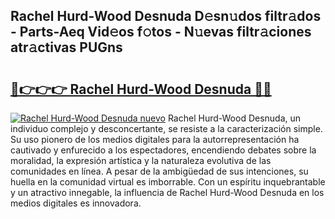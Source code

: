 ## Rachel Hurd-Wood Desnuda D𝚎sn𝚞dos filtr𝚊dos - Parts-Aeq Vid𝚎os f𝚘tos - N𝚞evas filtr𝚊ciones atr𝚊ctivas PUGns

# <h2><a href="http://mb81zvt.tromn.icu/?c=Rachel+Hurd-Wood+Desnuda">🔗👉👉👉 Rachel Hurd-Wood Desnuda 🔗🔗</a></h2>

[![Rachel Hurd-Wood Desnuda nuevo](https://i.imgur.com/pEAQMta.gif)](http://mb81zvt.tromn.icu/?c=Rachel+Hurd-Wood+Desnuda)
Rachel Hurd-Wood Desnuda, un individuo complejo y desconcertante, se resiste a la caracterización simple. Su uso pionero de los medios digitales para la autorrepresentación ha cautivado y enfurecido a los espectadores, encendiendo debates sobre la moralidad, la expresión artística y la naturaleza evolutiva de las comunidades en línea. A pesar de la ambigüedad de sus intenciones, su huella en la comunidad virtual es imborrable. Con un espíritu inquebrantable y un atractivo innegable, la influencia de Rachel Hurd-Wood Desnuda en los medios digitales es innovadora.
